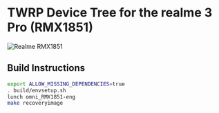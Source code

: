 # TWRP Device Tree for the realme 3 Pro (RMX1851)

![Realme RMX1851](https://static.realme.net/page/realme-3-pro/images/pc/8-Speedway-Design-id-1-9a68411c86.png)

## Build Instructions
```sh
export ALLOW_MISSING_DEPENDENCIES=true
. build/envsetup.sh
lunch omni_RMX1851-eng
make recoveryimage
```
